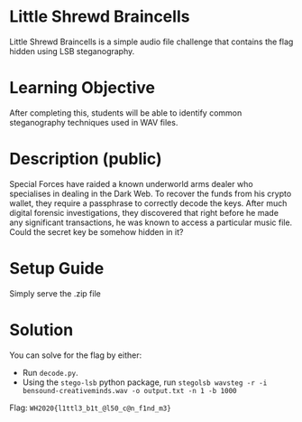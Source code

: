 # Little Shrewd Braincells

Little Shrewd Braincells is a simple audio file challenge that contains the flag hidden using LSB steganography.

# Learning Objective

After completing this, students will be able to identify common steganography techniques used in WAV files.

# Description (public)

Special Forces have raided a known underworld arms dealer who specialises in dealing in the Dark Web. To recover the funds from his crypto wallet, they require a passphrase to correctly decode the keys. After much digital forensic investigations, they discovered that right before he made any significant transactions, he was known to access a particular music file. Could the secret key be somehow hidden in it?

# Setup Guide

Simply serve the .zip file

# Solution

You can solve for the flag by either:

* Run `decode.py`.
* Using the `stego-lsb` python package, run `stegolsb wavsteg -r -i bensound-creativeminds.wav -o output.txt -n 1 -b 1000`

Flag: `WH2020{l1ttl3_b1t_@l50_c@n_f1nd_m3}`
